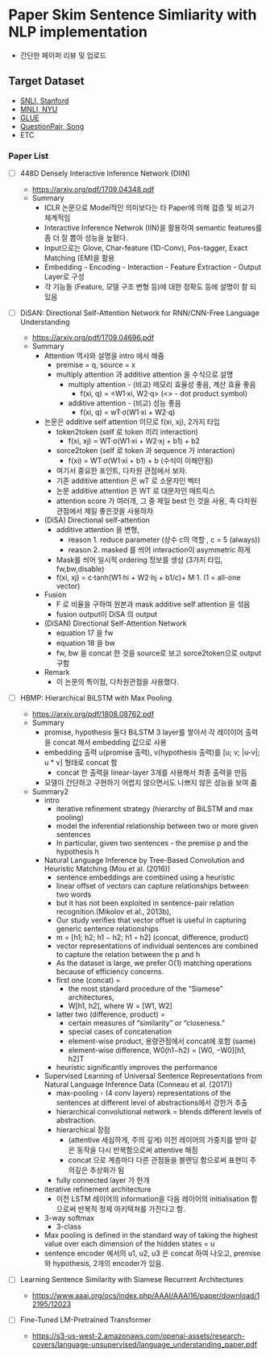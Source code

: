 # Paper Skim Sentence Simliarity with NLP implementation
+ 간단한 페이퍼 리뷰 및 업로드

## Target Dataset

+ [SNLI, Stanford](https://nlp.stanford.edu/projects/snli/)
+ [MNLI, NYU](https://www.nyu.edu/projects/bowman/multinli/)
+ [GLUE](https://gluebenchmark.com/leaderboard)
+ [QuestionPair, Song](https://github.com/songys/Question_pair)
+ ETC

### Paper List
* [ ] 448D Densely Interactive Inference Network (DIIN)
	+ https://arxiv.org/pdf/1709.04348.pdf
    + Summary
        + ICLR 논문으로 Model적인 의미보다는 타 Paper에 의해 검증 및 비교가 체계적임
        + Interactive Inference Netwrok (IIN)을 활용하여 semantic features를 좀 더 잘 뽑아 성능을 높혔다.
        + Input으로는 Glove, Char-feature (1D-Conv), Pos-tagger, Exact Matching (EM)을 활용
        + Embedding - Encoding - Interaction - Feature Extraction - Output Layer로 구성
        + 각 기능들 (Feature, 모델 구조 변형 등)에 대한 정확도 등에 설명이 잘 되있음

* [ ] DiSAN: Directional Self-Attention Network for RNN/CNN-Free Language Understanding
	+ https://arxiv.org/pdf/1709.04696.pdf
	+ Summary
		+ Attention 역사와 설명을 intro 에서 해줌
			+ premise = q, source = x
			+ multiply attention 과 additive attention 을 수식으로 설명 
				+ multiply attention - (비교) 메모리 효율성 좋음, 계산 효율 좋음
					+ f(xi, q) = <W1·xi, W2·q>  (<> - dot product symbol)
				+ additive attention - (비교) 성능 좋음
					+ f(xi, q) = wT·σ(W1·xi + W2·q)
		+ 논문은 additive self attention 이므로 f(xi, xj), 2가지 타입 
			+ token2token (self 로 token 끼리 interaction)
				+ f(xi, xj) = WT·σ(W1·xi + W2·xj + b1) + b2
			+ sorce2token (self 로 token 과 sequence 가 interaction)
				+ f(xi) =  WT·σ(W1·xi + b1) + b (수식이 이해안됨)	
			+ 여기서 중요한 포인트, 다차원 관점에서 보자. 
			+ 기존 additive attention 은 wT 로 소문자인 벡터
			+ 논문 additive attention 은 WT 로 대문자인 매트릭스
			+ attention score 가 여러개, 그 중 제일 best 인 것을 사용, 즉 다차원 관점에서 제일 좋은것을 사용하자
		+ (DiSA) Directional self-attention
			+ additive attention 을 변형, 
				+ reason 1. reduce parameter (상수 c의 역할 , c = 5 (always))
				+ reason 2. masked 를 씌어 interaction이 asymmetric 하게 
			+ Mask를 씌어 일시적 ordering 정보를 생성 (3가지 타입, fw,bw,disable)
			+ f(xi, xj) = c·tanh(W1·hi + W2·hj + b1/c)+ M·1. (1 = all-one vector)
		+ Fusion
			+ F 로 비율을 구하여 원본과 mask additive self attention 을 섞음
			+ fusion output이 DiSA 의 output
		+ (DiSAN) Directional Self-Attention Network
			+ equation 17 을 fw
			+ equation 18 을 bw 
			+ fw, bw 을 concat 한 것을 source로 보고 sorce2token으로 output 구함
		+ Remark 
			+ 이 논문의 특이점, 다차원관점을 사용했다. 
			
* [ ] HBMP: Hierarchical BiLSTM with Max Pooling
	+ https://arxiv.org/pdf/1808.08762.pdf
	+ Summary
		+ promise, hypothesis 둘다 BiLSTM 3 layer를 쌓아서 각 레이이어 출력을 concat 해서 embedding 값으로 사용
		+ embedding 출력 u(promise 출력), v(hypothesis 출력)를 [u; v; |u-v|; u * v] 형태로 concat 함
			* concat 한 출력을 linear-layer 3개를 사용해서 최종 출력을 만듬
		+ 모델이 간단하고 구현하기 어렵지 않으면서도 나쁘지 않은 성능을 보여 줌
	+ Summary2
		+ intro
			+ iterative refinement strategy (hierarchy of BiLSTM and max pooling)
			+ model the inferential relationship between two or more given sentences
			+ In particular, given two sentences - the premise p and the hypothesis h
		+ Natural Language Inference by Tree-Based Convolution and Heuristic Matching (Mou et al. (2016))
			+ sentence embeddings are combined using a heuristic
			+ linear offset of vectors can capture relationships between two words
			+ but it has not been exploited in sentence-pair relation recognition.(Mikolov et al., 2013b),
			+ Our study verifies that vector offset is useful in capturing generic sentence relationships
			+ m = [h1; h2; h1 − h2; h1 ◦ h2]  (concat, difference, product)
			+ vector representations of individual sentences are combined to capture the relation between the p and h
			+ As the dataset is large, we prefer O(1) matching operations because of efficiency concerns. 
			+ first one (concat) = 
				+ the most standard procedure of the “Siamese” architectures, 
				+ W[h1, h2], where W = [W1, W2]
			+ latter two (difference, product) = 
				+ certain measures of “similarity” or “closeness.”
				+ special cases of concatenation
				+ element-wise product, 용량관점에서 concat에 포함 (same)
				+ element-wise difference, W0(h1−h2) = [W0, −W0][h1, h2]T
			+ heuristic significantly improves the performance
		+ Supervised Learning of Universal Sentence Representations from Natural Language Inference Data (Conneau et al. (2017))
			+ max-pooling - (4 conv layers) representations of the sentences at different level of abstractions에서 강한거 추출
			+ hierarchical convolutional network = blends different levels of abstraction.
			+ hierarchical 장점 
				+ (attentive 세심하게, 주의 깊게) 이전 레이어의 가중치를 받아 같은 동작을 다시 반복함으로써 attentive 해짐
				+ concat 으로 계층마다 다른 관점들을 블랜딩 함으로써 표현이 주의깊은 추상화가 됨
			+ fully connected layer 가 한개
		+ iterative refinement architecture
			+ 이전 LSTM 레이어의 information을 다음 레이어의 initialisation 함으로써 반복적 정제 아키텍쳐를 가진다고 함.
		+ 3-way softmax
			+ 3-class
		+ Max pooling is defined in the standard way of taking the highest value over each dimension of the hidden states = u
		+ sentence encoder 에서의 u1, u2, u3 은 concat 하여 나오고, premise와 hypothesis, 2개의 encoder가 있음.
	
* [ ] Learning Sentence Similarity with Siamese Recurrent Architectures
	+ https://www.aaai.org/ocs/index.php/AAAI/AAAI16/paper/download/12195/12023
* [ ] Fine-Tuned LM-Pretrained Transformer
	+ https://s3-us-west-2.amazonaws.com/openai-assets/research-covers/language-unsupervised/language_understanding_paper.pdf
